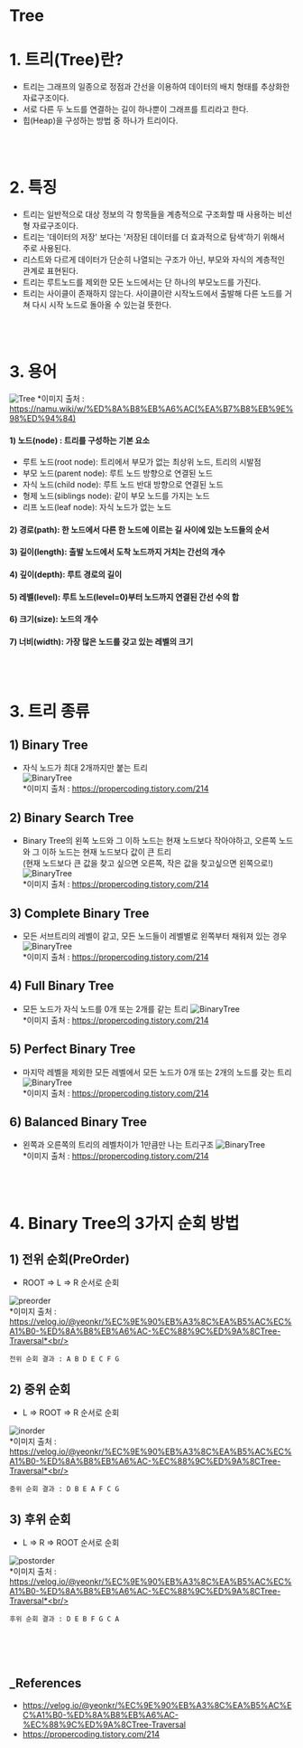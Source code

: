 # Tree
# 1. 트리(Tree)란?
- 트리는 그래프의 일종으로 정점과 간선을 이용하여 데이터의 배치 형태를 추상화한 자료구조이다.
- 서로 다른 두 노드를 연결하는 길이 하나뿐이 그래프를 트리라고 한다.
- 힙(Heap)을 구성하는 방법 중 하나가 트리이다.

<br/>
<br/>

# 2. 특징
- 트리는 일반적으로 대상 정보의 각 항목들을 계층적으로 구조화할 때 사용하는 비선형 자료구조이다.
- 트리는 '데이터의 저장' 보다는 '저장된 데이터를 더 효과적으로 탐색'하기 위해서 주로 사용된다.
- 리스트와 다르게 데이터가 단순히 나열되는 구조가 아닌, 부모와 자식의 계층적인 관계로 표현된다.
- 트리는 루트노드를 제외한 모든 노드에서는 단 하나의 부모노드를 가진다.
- 트리는 사이클이 존재하지 않는다. 사이클이란 시작노드에서 출발해 다른 노드를 거쳐 다시 시작 노드로 돌아올 수 있는걸 뜻한다.

<br/>
<br/>

# 3. 용어
![Tree](../Tree/image/Tree.webp)
*이미지 출처 : https://namu.wiki/w/%ED%8A%B8%EB%A6%AC(%EA%B7%B8%EB%9E%98%ED%94%84)

#### 1) 노드(node) : 트리를 구성하는 기본 요소
- 루트 노드(root node): 트리에서 부모가 없는 최상위 노드, 트리의 시발점
- 부모 노드(parent node): 루트 노드 방향으로 연결된 노드
- 자식 노드(child node): 루트 노드 반대 방향으로 연결된 노드
- 형제 노드(siblings node): 같이 부모 노드를 가지는 노드
- 리프 노드(leaf node): 자식 노드가 없는 노드
#### 2) 경로(path): 한 노드에서 다른 한 노드에 이르는 길 사이에 있는 노드들의 순서

#### 3) 길이(length): 출발 노드에서 도착 노드까지 거치는 간선의 개수
#### 4) 깊이(depth): 루트 경로의 길이
#### 5) 레벨(level): 루트 노드(level=0)부터 노드까지 연결된 간선 수의 합
#### 6) 크기(size): 노드의 개수
#### 7) 너비(width): 가장 많은 노드를 갖고 있는 레벨의 크기

<br/>
<br/>

# 3. 트리 종류
## 1) Binary Tree
- 자식 노드가 최대 2개까지만 붙는 트리<br/>
![BinaryTree](../Tree/image/BinaryTree.png)<br/>
*이미지 출처 : https://propercoding.tistory.com/214
## 2) Binary Search Tree
- Binary Tree의 왼쪽 노드와 그 이하 노드는 현재 노드보다 작아야하고, 오른쪽 노드와 그 이하 노드는 현재 노드보다 값이 큰 트리<br/>
(현재 노드보다 큰 값을 찾고 싶으면 오른쪽, 작은 값을 찾고싶으면 왼쪽으로!)
![BinaryTree](../Tree/image/BinarySearchTree.png)<br/>
*이미지 출처 : https://propercoding.tistory.com/214
## 3) Complete Binary Tree
- 모든 서브트리의 레벨이 같고, 모든 노드들이 레벨별로 왼쪽부터 채워져 있는 경우
![BinaryTree](../Tree/image/CompleteBinaryTree.png)<br/>
*이미지 출처 : https://propercoding.tistory.com/214
## 4) Full Binary Tree
- 모든 노드가 자식 노드를 0개 또는 2개를 같는 트리
![BinaryTree](../Tree/image/FullBinaryTree.png)<br/>
*이미지 출처 : https://propercoding.tistory.com/214
## 5) Perfect Binary Tree
- 마지막 레벨을 제외한 모든 레벨에서 모든 노드가 0개 또는 2개의 노드를 갖는 트리
![BinaryTree](../Tree/image/PerfectBinaryTree.png)<br/>
*이미지 출처 : https://propercoding.tistory.com/214
## 6) Balanced Binary Tree
- 왼쪽과 오른쪽의 트리의 레벨차이가 1만큼만 나는 트리구조
![BinaryTree](../Tree/image/BalancedBinaryTree.png)<br/>
*이미지 출처 : https://propercoding.tistory.com/214

<br/>
<br/>

# 4. Binary Tree의 3가지 순회 방법
## 1) 전위 순회(PreOrder)
- ROOT $\Rightarrow$ L $\Rightarrow$ R 순서로 순회

![preorder](../Tree/image/preorder.png)<br/>
*이미지 출처 : https://velog.io/@yeonkr/%EC%9E%90%EB%A3%8C%EA%B5%AC%EC%A1%B0-%ED%8A%B8%EB%A6%AC-%EC%88%9C%ED%9A%8CTree-Traversal*<br/>

    전위 순회 결과 : A B D E C F G


## 2) 중위 순회
- L $\Rightarrow$ ROOT $\Rightarrow$ R 순서로 순회

![inorder](../Tree/image/inorder.png)<br/>
*이미지 출처 : https://velog.io/@yeonkr/%EC%9E%90%EB%A3%8C%EA%B5%AC%EC%A1%B0-%ED%8A%B8%EB%A6%AC-%EC%88%9C%ED%9A%8CTree-Traversal*<br/>

    중위 순회 결과 : D B E A F C G

## 3) 후위 순회
- L $\Rightarrow$ R $\Rightarrow$ ROOT 순서로 순회

![postorder](../Tree/image/postorder.png)<br/>
*이미지 출처 : https://velog.io/@yeonkr/%EC%9E%90%EB%A3%8C%EA%B5%AC%EC%A1%B0-%ED%8A%B8%EB%A6%AC-%EC%88%9C%ED%9A%8CTree-Traversal*<br/>

    후위 순회 결과 : D E B F G C A

<br/>
<br/>
<br/>

## _References
- https://velog.io/@yeonkr/%EC%9E%90%EB%A3%8C%EA%B5%AC%EC%A1%B0-%ED%8A%B8%EB%A6%AC-%EC%88%9C%ED%9A%8CTree-Traversal
- https://propercoding.tistory.com/214